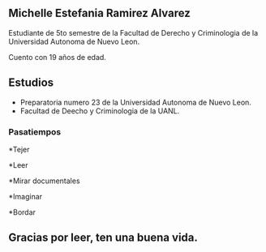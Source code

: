 ## Michelle Estefania Ramirez Alvarez 

Estudiante de 5to semestre de la Facultad de Derecho  y Criminologia de la Universidad Autonoma de Nuevo Leon.

Cuento con 19 años de edad.


             
## Estudios 
* Preparatoria numero 23 de la Universidad Autonoma de Nuevo Leon.
* Facultad de Deecho y Criminologia de la UANL.

 
### Pasatiempos 

*Tejer    

*Leer

*Mirar documentales

*Imaginar

*Bordar




##                                                                      Gracias por leer, ten una buena vida.


